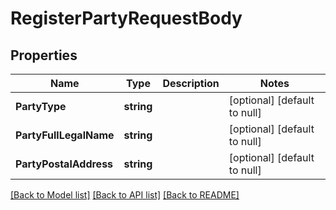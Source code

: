 # RegisterPartyRequestBody

## Properties
Name | Type | Description | Notes
------------ | ------------- | ------------- | -------------
**PartyType** | **string** |  | [optional] [default to null]
**PartyFullLegalName** | **string** |  | [optional] [default to null]
**PartyPostalAddress** | **string** |  | [optional] [default to null]

[[Back to Model list]](../README.md#documentation-for-models) [[Back to API list]](../README.md#documentation-for-api-endpoints) [[Back to README]](../README.md)

